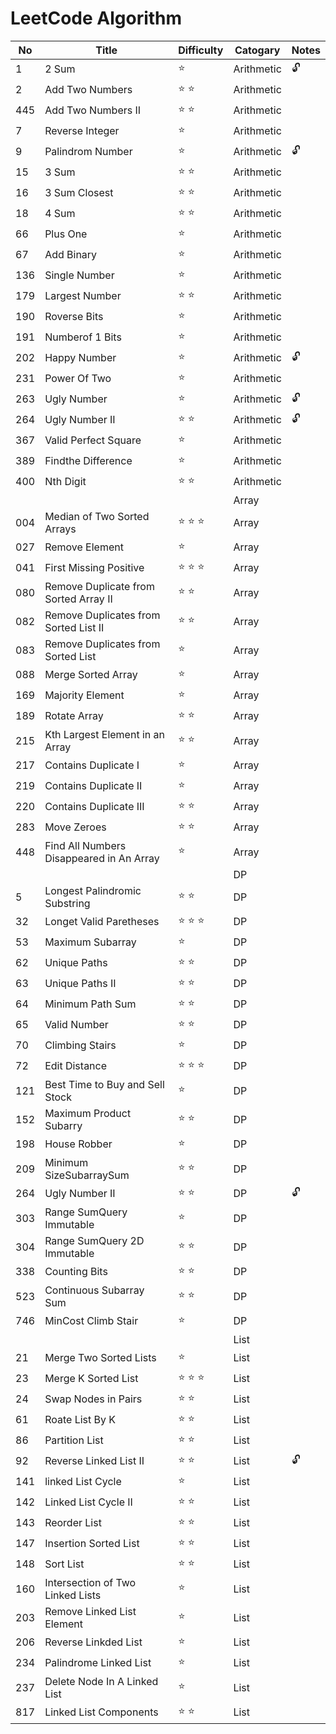 # LeetCode Algorithm

No | Title | Difficulty | Catogary | Notes
-- | -- | --- | --- | ---
1 | 2 Sum | :star: | Arithmetic | :unlock:
2 | Add Two Numbers | :star: :star: | Arithmetic
445 | Add Two Numbers II | :star: :star: | Arithmetic
7 | Reverse Integer | :star: | Arithmetic
9 | Palindrom Number | :star: | Arithmetic | :unlock:
15 | 3 Sum | :star: :star: | Arithmetic
16 | 3 Sum Closest | :star: :star: | Arithmetic
18 | 4 Sum | :star: :star:| Arithmetic
66 | Plus One | :star: | Arithmetic
67 | Add Binary | :star: | Arithmetic
136 | Single Number | :star: | Arithmetic
179 | Largest Number | :star: :star: | Arithmetic
190 | Roverse Bits | :star: | Arithmetic
191 | Numberof 1 Bits | :star: | Arithmetic
202 | Happy Number | :star: | Arithmetic | :unlock:
231 | Power Of Two | :star: | Arithmetic
263 | Ugly Number | :star: | Arithmetic | :unlock:
264 | Ugly Number II | :star: :star: | Arithmetic | :unlock:
367 | Valid Perfect Square | :star: | Arithmetic
389 | Findthe Difference | :star: | Arithmetic
400 | Nth Digit | :star: :star: | Arithmetic
 | | | | Array
004 | Median of Two Sorted Arrays | :star: :star: :star: | Array
027 | Remove Element | :star: | Array
041 | First Missing Positive | :star: :star: :star: | Array
080 | Remove Duplicate from Sorted Array II | :star: :star: | Array
082 | Remove Duplicates from Sorted List II | :star: :star: | Array
083 | Remove Duplicates from Sorted List | :star: | Array
088 | Merge Sorted Array | :star:| Array
169 | Majority Element | :star: | Array
189 | Rotate Array | :star: :star: | Array
215 | Kth Largest Element in an Array | :star: :star: | Array
217 | Contains Duplicate I | :star: | Array
219 | Contains Duplicate II | :star: | Array
220 | Contains Duplicate III | :star: :star: | Array
283 | Move Zeroes | :star: :star: | Array
448 | Find All Numbers Disappeared in An Array | :star: | Array
 | | | | DP
5 | Longest Palindromic Substring | :star: :star: | DP
32 | Longet Valid Paretheses | :star: :star: :star: | DP
53 | Maximum Subarray | :star: | DP
62 | Unique Paths | :star: :star: | DP
63 | Unique Paths II | :star: :star: | DP
64 | Minimum Path Sum | :star: :star: | DP
65 | Valid Number | :star: :star: | DP
70 | Climbing Stairs | :star: | DP
72 | Edit Distance | :star: :star: :star: | DP
121 | Best Time to Buy and Sell Stock | :star: | DP
152 | Maximum Product Subarry | :star: :star: | DP
198 | House Robber | :star: | DP
209 | Minimum SizeSubarraySum | :star: :star: | DP
264 | Ugly Number II | :star: :star: | DP | :unlock:
303 | Range SumQuery Immutable | :star: | DP
304 | Range SumQuery 2D Immutable | :star: :star: | DP
338 | Counting Bits | :star: :star: | DP
523 | Continuous Subarray Sum  | :star: :star: | DP
746 | MinCost Climb Stair | :star: | DP
 | | | | List
21 | Merge Two Sorted Lists | :star: | List
23 | Merge K Sorted List | :star: :star: :star: | List
24 | Swap Nodes in Pairs | :star: :star: | List
61 | Roate List By K | :star: :star: | List
86 | Partition List | :star: :star: | List
92 | Reverse Linked List II | :star: :star: | List | :unlock:
141 | linked List Cycle | :star: | List
142 | Linked List Cycle II | :star: :star: | List
143 | Reorder List | :star: :star: | List
147 | Insertion Sorted List | :star: :star: | List
148 | Sort List | :star: :star: | List
160 | Intersection of Two Linked Lists | :star: | List
203 | Remove Linked List Element | :star: | List
206 | Reverse Linkded List | :star: | List
234 | Palindrome Linked List | :star: | List
237 | Delete Node In A Linked List | :star: | List
817 | Linked List Components | :star: :star: | List
